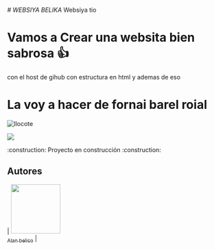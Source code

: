 <em> # WEBSIYA BELIKA </em>
Websiya tio 


# Vamos a Crear una websita bien sabrosa 👍

  con el host de gihub 
  con estructura en html
  y ademas de eso

# La voy a hacer de fornai barel roial
![llocote](https://github.com/user-attachments/assets/fdfeb9a1-898a-4d5e-a173-7e735d423adf)
<p align="left">
<img src="https://img.shields.io/badge/STATUS-EN%20DESAROLLO-green">
</p>
:construction: Proyecto en construcción :construction:

## Autores
| [<img src="https://avatars.githubusercontent.com/u/37356058?v=4" width=115><br><sub>Alan belico</sub>](https://github.com/Aklllan) | 
